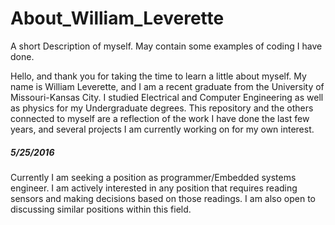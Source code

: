 # About_William_Leverette
A short Description of myself. May contain some examples of coding I have done.

Hello, and thank you for taking the time to learn a little about myself. My name is William Leverette, and I am a recent graduate from the University of Missouri-Kansas City. I studied Electrical and Computer Engineering as well as physics for my Undergraduate degrees. This repository and the others connected to myself are a reflection of the work I have done the last few years, and several projects I am currently working on for my own interest. 

##### 5/25/2016 
 Currently I am seeking a position as programmer/Embedded systems engineer. I am actively interested in any position that requires reading sensors and making decisions based on those readings. I am also open to discussing similar positions within this field.
 
 
 

